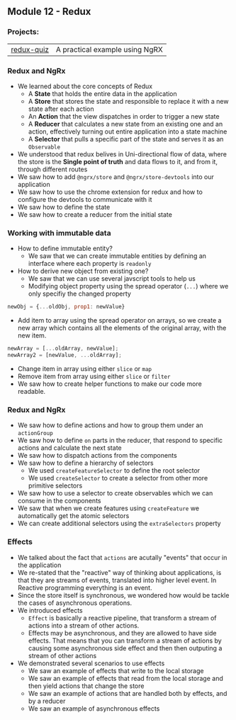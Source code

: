 ## Module 12 - Redux

### Projects:
|     |     |
| --- | --- |
| [redux-quiz](./redux-quiz/) | A practical example using NgRX |

### Redux and NgRx
* We learned about the core concepts of Redux
    - A **State** that holds the entire data in the application
    - A **Store** that stores the state and responsible to replace it with a new state after each action
    - An **Action** that the view dispatches in order to trigger a new state
    - A **Reducer** that calculates a new state from an existing one and an action, effectively turning out entire application into a state machine
    - A **Selector** that pulls a specific part of the state and serves it as an `Observable`
* We understood that redux belives in Uni-directional flow of data, where the store is the **Single point of truth** and data flows to it, and from it, through different routes
* We saw how to add `@ngrx/store` and `@ngrx/store-devtools` into our application
* We saw how to use the chrome extension for redux and how to configure the devtools to communicate with it
* We saw how to define the state
* We saw how to create a reducer from the initial state

### Working with immutable data
* How to define immutable entity?
  * We saw that we can create immutable entities by defining an interface where each property is `readonly`
* How to derive new object from existing one?
  * We saw that we can use several javscript tools to help us
  * Modifying object property using the spread operator (`...`) where we only specifiy the changed property
  
```javascript
newObj = {...oldObj, prop1: newValue}
```

  * Add item to array using the spread operator on arrays, so we create a new array which contains all the elements of the original array, with the new item.

```javascript
newArray = [...oldArray, newValue];
newArray2 = [newValue, ...oldArray];
```

  * Change item in array using either `slice` or `map`
  * Remove item from array using either `slice` or `filter`
* We saw how to create helper functions to make our code more readable.

### Redux and NgRx
* We saw how to define actions and how to group them under an `actionGroup`
* We saw how to define `on` parts in the reducer, that respond to specific actions and calculate the next state
* We saw how to dispatch actions from the components
* We saw how to define a hierarchy of selectors
    - We used `createFeatureSelector` to define the root selector
    - We used `createSelector` to create a selector from other more primitive selectors
* We saw how to use a selector to create observables which we can consume in the components
* We saw that when we create features using `createFeature` we automatically get the atomic selectors
* We can create additional selectors using the `extraSelectors` property

### Effects
* We talked about the fact that `actions` are acutally "events" that occur in the application
* We re-stated that the "reactive" way of thinking about applications, is that they are streams of events, translated into higher level event. In Reactive programming everything is an event.
* Since the store itself is synchronous, we wondered how would be tackle the cases of asynchronous operations.
* We introduced effects
  - `Effect` is basically a reactive pipeline, that transform a stream of actions into a stream of other actions.
  - Effects may be asynchronous, and they are allowed to have side effects. That means that you can transform a stream of actions by causing some asynchronous side effect and then then outputing a stream of other actions
* We demonstrated several scenarios to use effects
  - We saw an example of effects that write to the local storage
  - We saw an example of effects that read from the local storage and then yield actions that change the store
  - We saw an example of actions that are handled both by effects, and by a reducer
  - We saw an example of asynchronous effects
